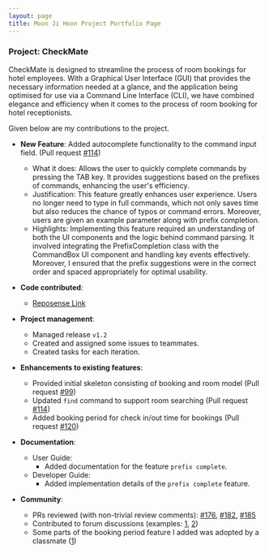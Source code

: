 ```yaml
---
layout: page
title: Moon Ji Hoon Project Portfolio Page
---
```



### Project: CheckMate


CheckMate is designed to streamline the process of room bookings for hotel employees. With a Graphical User Interface (GUI) that provides the necessary information needed at a glance, and the application
being optimised for use via a Command Line Interface (CLI), we have combined elegance and efficiency when it comes to
the process of room booking for hotel receptionists.

Given below are my contributions to the project.

* **New Feature**: Added autocomplete functionality to the command input field. (Pull request [#114](https://github.com/AY2324S1-CS2103T-F10-1/tp/pull/145))
  * What it does: Allows the user to quickly complete commands by pressing the TAB key. It provides suggestions based on the prefixes of commands, enhancing the user's efficiency.
  * Justification: This feature greatly enhances user experience. Users no longer need to type in full commands, which not only saves time but also reduces the chance of typos or command errors. Moreover, users are given an example parameter along with prefix completion.
  * Highlights: Implementing this feature required an understanding of both the UI components and the logic behind command parsing. It involved integrating the PrefixCompletion class with the CommandBox UI component and handling key events effectively. Moreover, I ensured that the prefix suggestions were in the correct order and spaced appropriately for optimal usability.

* **Code contributed**: 
  * [Reposense Link](https://nus-cs2103-ay2324s1.github.io/tp-dashboard/?search=iyioon&sort=groupTitle&sortWithin=title&timeframe=commit&mergegroup=&groupSelect=groupByRepos&breakdown=true&checkedFileTypes=docs~functional-code~test-code&since=2023-09-22)

* **Project management**:
  * Managed release `v1.2`
  * Created and assigned some issues to teammates.
  * Created tasks for each iteration.

* **Enhancements to existing features**:
  * Provided initial skeleton consisting of booking and room model (Pull request [#99](https://github.com/AY2324S1-CS2103T-F10-1/tp/pull/99))
  * Updated `find` command to support room searching (Pull request [#114](https://github.com/AY2324S1-CS2103T-F10-1/tp/pull/114))
  * Added booking period for check in/out time for bookings (Pull request [#120](https://github.com/AY2324S1-CS2103T-F10-1/tp/pull/120))

* **Documentation**:
  * User Guide:
    * Added documentation for the feature `prefix complete`.
  * Developer Guide:
    * Added implementation details of the `prefix complete` feature.

* **Community**:
  * PRs reviewed (with non-trivial review comments): [\#176](https://github.com/AY2324S1-CS2103T-F10-1/tp/pull/176), [\#182](https://github.com/AY2324S1-CS2103T-F10-1/tp/pull/182), [#185](https://github.com/AY2324S1-CS2103T-F10-1/tp/pull/185)
  * Contributed to forum discussions (examples: [1](https://github.com/AY2324S1-CS2103T-F10-1/tp/issues/136), [2](https://github.com/AY2324S1-CS2103T-F10-1/tp/issues/181))
  * Some parts of the booking period feature I added was adopted by a classmate ([1](https://github.com/AY2324S1-CS2103T-F10-1/tp/pull/123))
